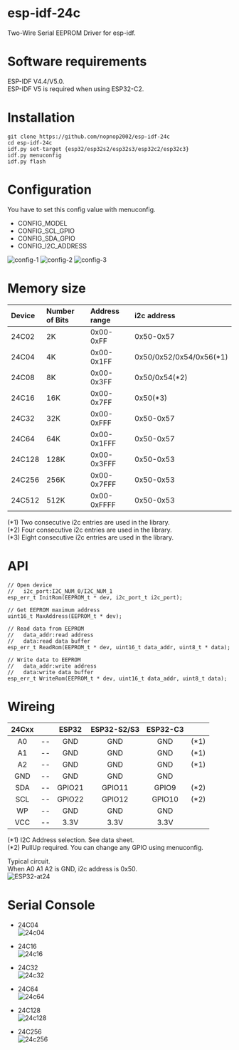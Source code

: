 # esp-idf-24c
Two-Wire Serial EEPROM Driver for esp-idf.   

# Software requirements   
ESP-IDF V4.4/V5.0.   
ESP-IDF V5 is required when using ESP32-C2.   

# Installation   

```
git clone https://github.com/nopnop2002/esp-idf-24c
cd esp-idf-24c
idf.py set-target {esp32/esp32s2/esp32s3/esp32c2/esp32c3}
idf.py menuconfig
idf.py flash
```


# Configuration   
You have to set this config value with menuconfig.   
- CONFIG_MODEL   
- CONFIG_SCL_GPIO   
- CONFIG_SDA_GPIO   
- CONFIG_I2C_ADDRESS   


![config-1](https://user-images.githubusercontent.com/6020549/79178157-6f166700-7e3f-11ea-9e1a-c8beab040df5.jpg)
![config-2](https://user-images.githubusercontent.com/6020549/79178160-70e02a80-7e3f-11ea-92c2-1c671a090f7b.jpg)
![config-3](https://user-images.githubusercontent.com/6020549/79178166-73428480-7e3f-11ea-8266-ceac32c4e09b.jpg)


# Memory size

|Device|Number of Bits|Address range|i2c address|
|:---|:---|:---|:---|
|24C02|2K|0x00-0xFF|0x50-0x57|
|24C04|4K|0x00-0x1FF|0x50/0x52/0x54/0x56(*1)|
|24C08|8K|0x00-0x3FF|0x50/0x54(*2)|
|24C16|16K|0x00-0x7FF|0x50(*3)|
|24C32|32K|0x00-0xFFF|0x50-0x57|
|24C64|64K|0x00-0x1FFF|0x50-0x57|
|24C128|128K|0x00-0x3FFF|0x50-0x53|
|24C256|256K|0x00-0x7FFF|0x50-0x53|
|24C512|512K|0x00-0xFFFF|0x50-0x53|

(*1) Two consecutive i2c entries are used in the library.   
(*2) Four consecutive i2c entries are used in the library.   
(*3) Eight consecutive i2c entries are used in the library.   


# API
```
// Open device
//   i2c_port:I2C_NUM_0/I2C_NUM_1
esp_err_t InitRom(EEPROM_t * dev, i2c_port_t i2c_port);

// Get EEPROM maximum address
uint16_t MaxAddress(EEPROM_t * dev);

// Read data from EEPROM
//   data_addr:read address
//   data:read data buffer
esp_err_t ReadRom(EEPROM_t * dev, uint16_t data_addr, uint8_t * data);

// Write data to EEPROM
//   data_addr:write address
//   data:write data buffer
esp_err_t WriteRom(EEPROM_t * dev, uint16_t data_addr, uint8_t data);
```


# Wireing  

|24Cxx||ESP32|ESP32-S2/S3|ESP32-C3||
|:-:|:-:|:-:|:-:|:-:|:-:|
|A0|--|GND|GND|GND|(*1)|
|A1|--|GND|GND|GND|(*1)|
|A2|--|GND|GND|GND|(*1)|
|GND|--|GND|GND|GND||
|SDA|--|GPIO21|GPIO11|GPIO9|(*2)|
|SCL|--|GPIO22|GPIO12|GPIO10|(*2)|
|WP|--|GND|GND|GND||
|VCC|--|3.3V|3.3V|3.3V||

(*1) I2C Address selection. See data sheet.   
(*2) PullUp required. You can change any GPIO using menuconfig.   

Typical circuit.   
When A0 A1 A2 is GND, i2c address is 0x50.  
![ESP32-at24](https://user-images.githubusercontent.com/6020549/90574611-5c98a980-e1f4-11ea-9bd2-9d2cb5272cd4.jpg)


# Serial Console   

- 24C04   
![24c04](https://user-images.githubusercontent.com/6020549/79179697-3082ab80-7e43-11ea-9209-9246f335efde.jpg)

- 24C16   
![24c16](https://user-images.githubusercontent.com/6020549/79179706-337d9c00-7e43-11ea-8d0f-4722073b7b56.jpg)

- 24C32   
![24c32](https://user-images.githubusercontent.com/6020549/79179713-37112300-7e43-11ea-93d5-afd1c70b28d3.jpg)

- 24C64   
![24c64](https://user-images.githubusercontent.com/6020549/79179721-3bd5d700-7e43-11ea-8425-df9ec47ae52d.jpg)

- 24C128   
![24c128](https://user-images.githubusercontent.com/6020549/79179731-4001f480-7e43-11ea-9296-c62ea59c204c.jpg)

- 24C256   
![24c256](https://user-images.githubusercontent.com/6020549/79179735-43957b80-7e43-11ea-92cd-a667ad20d3ed.jpg)


